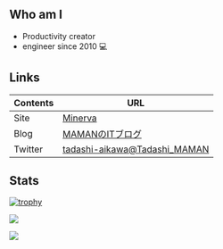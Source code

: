 Who am I
--------

* Productivity creator
* engineer since 2010 💻


Links
-----

| Contents | URL                                                               |
| -------- | ----------------------------------------------------------------- |
| Site     | [Minerva](https://minerva.mamansoft.net/)                        |
| Blog     | [MAMANのITブログ](https://github.com/tadashi-aikawa)              |
| Twitter  | [tadashi-aikawa@Tadashi_MAMAN](https://twitter.com/Tadashi_MAMAN) |

Stats
-----

[![trophy](https://github-profile-trophy.vercel.app/?username=tadashi-aikawa)](https://github.com/tadashi-aikawa/github-profile-trophy)

![](https://github-readme-stats.vercel.app/api?username=tadashi-aikawa&include_all_commits=true&show_icons=true)

![](https://github-readme-stats.vercel.app/api/top-langs?username=tadashi-aikawa&langs_count=10)

